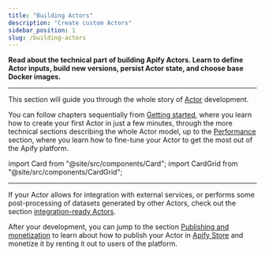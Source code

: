 ```yaml
---
title: "Building Actors"
description: "Create custom Actors"
sidebar_position: 1
slug: /building-actors
---
```


**Read about the technical part of building Apify Actors. Learn to define Actor inputs, build new versions, persist Actor state, and choose base Docker images.**

---

This section will guide you through the whole story of [Actor](/platform) development.

You can follow chapters sequentially from [Getting started](/platform/getting-started), where you learn how to create your first Actor in just a few minutes, through the more technical sections describing the whole Actor model, up to the [Performance](/platform/building-actors/performance) section, where you learn how to fine-tune your Actor to get the most out of the Apify platform.

import Card from "@site/src/components/Card";
import CardGrid from "@site/src/components/CardGrid";

<CardGrid>
    <Card
        title="Actor definition"
        to="/platform/using-actors/development/actor-definition"
        desc="Learn how to turn your arbitrary code into an Actor simply by adding an Actor definition directory."
    />
    <Card
        title="Programming interface"
        to="/platform/building-actors/programming-interface"
        desc="Learn about the programming interface of Apify Actors, important commands and features provided by the Apify SDK, and how to use them in your Actors."
    />
    <Card
        title="Deployment"
        to="/platform/using-actors/development/deployment"
        desc="Learn how to deploy your Actors to the Apify platform and build them."
    />
    <Card
        title="Builds and runs"
        to="/platform/using-actors/development/builds-and-runs"
        desc="Learn about Actor builds and runs, their lifecycle, versioning, and other properties."
    />
    <Card
        title="Performance"
        to="/platform/building-actors/performance"
        desc="Learn how to get the maximum value out of your Actors, minimize costs, and maximize results."
    />
</CardGrid>

---

If your Actor allows for integration with external services, or performs some post-processing of datasets generated by other Actors, check out the section [integration-ready Actors](/platform/integrations/actors/integration-ready-actors).

After your development, you can jump to the section [Publishing and monetization](/platform/publishing-and-monetization) to learn about how to publish your Actor in [Apify Store](https://apify.com/store) and monetize it by renting it out to users of the platform.
